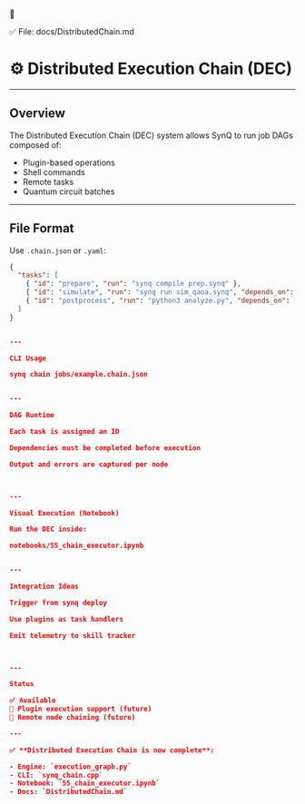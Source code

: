 

📄

✅ File: docs/DistributedChain.md

# ⚙️ Distributed Execution Chain (DEC)

---

## Overview

The Distributed Execution Chain (DEC) system allows SynQ to run job DAGs composed of:

- Plugin-based operations
- Shell commands
- Remote tasks
- Quantum circuit batches

---

## File Format

Use `.chain.json` or `.yaml`:

```json
{
  "tasks": [
    { "id": "prepare", "run": "synq compile prep.synq" },
    { "id": "simulate", "run": "synq run sim_qaoa.synq", "depends_on": ["prepare"] },
    { "id": "postprocess", "run": "python3 analyze.py", "depends_on": ["simulate"] }
  ]
}


---

CLI Usage

synq chain jobs/example.chain.json


---

DAG Runtime

Each task is assigned an ID

Dependencies must be completed before execution

Output and errors are captured per node



---

Visual Execution (Notebook)

Run the DEC inside:

notebooks/55_chain_executor.ipynb


---

Integration Ideas

Trigger from synq deploy

Use plugins as task handlers

Emit telemetry to skill tracker



---

Status

✅ Available
🧠 Plugin execution support (future)
📡 Remote node chaining (future)

---

✅ **Distributed Execution Chain is now complete**:

- Engine: `execution_graph.py`
- CLI: `synq_chain.cpp`
- Notebook: `55_chain_executor.ipynb`
- Docs: `DistributedChain.md`



